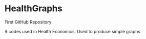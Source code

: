 # HealthGraphs
First GitHub Repository

R codes used in Health Economics,
Used to produce simple graphs.

